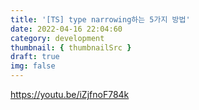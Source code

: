 ```yaml
---
title: '[TS] type narrowing하는 5가지 방법'
date: 2022-04-16 22:04:60
category: development
thumbnail: { thumbnailSrc }
draft: true
img: false
---
```


https://youtu.be/iZjfnoF784k
